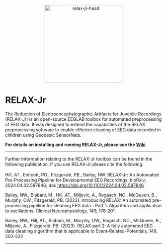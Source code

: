 
<p align="center">
<img width="250" alt="relax-jr-head" src="https://github.com/aronthill/RELAX-Jr/assets/31600263/b30f9969-c529-4df4-a389-fbff8f8fe03f)">
</p>

# RELAX-Jr
The Reduction of Electroencephalographic Artifacts for Juvenile Recordings (RELAX-Jr) is an open-source EEGLAB toolbox for automated preprocessing of EEG data. It was designed to extend the capabilities of the RELAX preprocessing software to enable efficient cleaning of EEG data recorded in children using Geodesic SensorNets.

**For details on installing and running RELAX-Jr, please see the [Wiki](https://github.com/aronthill/RELAX-Jr/wiki "RELAX-Jr Wiki")**

---
Further information relating to the RELAX-Jr toolbox can be found in the following publication. If you use RELAX-Jr please cite the following: <br> <br>
Hill, AT., Enticott, PG., Fitzgerald, PB., Bailey, NW. RELAX-Jr: An Automated Pre-Processing Pipeline for Developmental EEG Recordings. bioRxiv, 2024.04.02.587846; doi: https://doi.org/10.1101/2024.04.02.587846

Bailey, NW., Biabani, M., Hill, AT., Miljevic, A., Rogasch, NC., McQueen, B., Murphy, OW., Fitzgerald, PB. (2023). Introducing RELAX: An automated pre-processing pipeline for cleaning EEG data - Part 1: Algorithm and application to oscillations. Clinical Neurophysiology, 149, 178-201

Bailey, NW., Hill, AT., Biabani, M., Murphy, OW., Rogasch, NC., McQueen, B., Miljevic, A., Fitzgerald, PB. (2023). RELAX part 2: A fully automated EEG data cleaning algorithm that is applicable to Event-Related-Potentials, 149, 202-222


---

